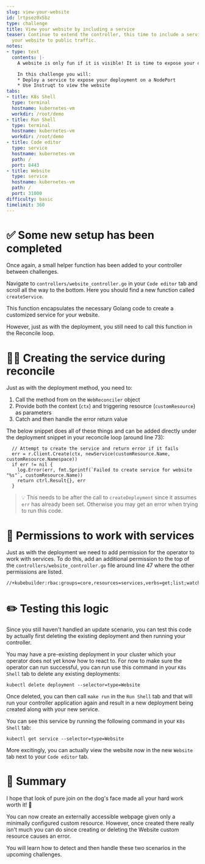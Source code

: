 ```yaml
---
slug: view-your-website
id: lrtpsez0x5bz
type: challenge
title: View your website by including a service
teaser: Continue to extend the controller, this time to include a service that exposes
  your website to public traffic.
notes:
- type: text
  contents: |-
    A website is only fun if it is visible! It is time to expose your dog smile website outside of Kubernetes.

    In this challenge you will:
    * Deploy a service to expose your deployment on a NodePort
    * Use Instruqt to view the website
tabs:
- title: K8s Shell
  type: terminal
  hostname: kubernetes-vm
  workdir: /root/demo
- title: Run Shell
  type: terminal
  hostname: kubernetes-vm
  workdir: /root/demo
- title: Code editor
  type: service
  hostname: kubernetes-vm
  path: /
  port: 8443
- title: Website
  type: service
  hostname: kubernetes-vm
  path: /
  port: 31000
difficulty: basic
timelimit: 360
---
```


✅ Some new setup has been completed
==============

Once again, a small helper function has been added to your controller between challenges.

Navigate to `controllers/website_controller.go` in your `Code editor` tab and scroll all the way to the bottom. Here you should find a new function called `createService`.

This function encapsulates the necessary Golang code to create a customized service for your website.

However, just as with the deployment, you still need to call this function in the Reconcile loop.

✍🏾 Creating the service during reconcile
==============

Just as with the deployment method, you need to:

1. Call the method from on the `WebReconciler` object
1. Provide both the context (`ctx`) and triggering resource (`customResource`) as parameters
1. Catch and then handle the error return value

The below snippet does all of these things and can be added directly under the deployment snippet in your reconcile loop (around line 73):
```
  // Attempt to create the service and return error if it fails
  err = r.Client.Create(ctx, newService(customResource.Name, customResource.Namespace))
  if err != nil {
    log.Error(err, fmt.Sprintf(`Failed to create service for website "%s"`, customResource.Name))
    return ctrl.Result{}, err
  }
```

> 💡 This needs to be after the call to `createDeployment` since it assumes `err` has already been set. Otherwise you may get an error when trying to run this code.

🛂 Permissions to work with services
=============

Just as with the deployment we need to add permission for the operator to work with services. To do this, add an additional permission to the top of the `controllers/website_controller.go` file around line 47 where the other permissions are listed.

```
//+kubebuilder:rbac:groups=core,resources=services,verbs=get;list;watch;create;update;patch;delete
```


✏️ Testing this logic
=============

Since you still haven't handled an update scenario, you can test this code by actually first deleting the existing deployment and then running your controller.

You may have a pre-existing deployment in your cluster which your operator does not yet know how to react to.  For now to make sure the operator can run successful, you can run use this command in your `K8s Shell` tab to delete any existing deployments:

```
kubectl delete deployment --selector=type=Website
```

Once deleted, you can then call `make run` in the `Run Shell` tab and that will run your controller application again and result in a new deployment being created along with your new service.

You can see this service by running the following command in your `K8s Shell` tab:

```
kubectl get service --selector=type=Website
```

More excitingly, you can actually view the website now in the new `Website` tab next to your `Code editor` tab.

📕 Summary
==============

I hope that look of pure join on the dog's face made all your hard work worth it! 🐶

You can now create an externally accessible webpage given only a minimally configured custom resource. However, once created there really isn't much you can do since creating or deleting the Website custom resource causes an error.

You will learn how to detect and then handle these two scenarios in the upcoming challenges.
